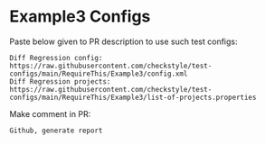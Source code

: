 # Example3 Configs
Paste below given to PR description to use such test configs:
```
Diff Regression config: https://raw.githubusercontent.com/checkstyle/test-configs/main/RequireThis/Example3/config.xml
Diff Regression projects: https://raw.githubusercontent.com/checkstyle/test-configs/main/RequireThis/Example3/list-of-projects.properties
```
Make comment in PR:
```
Github, generate report
```
